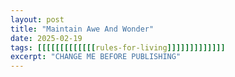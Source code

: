 ```yaml
---
layout: post
title: "Maintain Awe And Wonder"
date: 2025-02-19
tags: [[[[[[[[[[[[[rules-for-living]]]]]]]]]]]]]
excerpt: "CHANGE ME BEFORE PUBLISHING"
---
```

